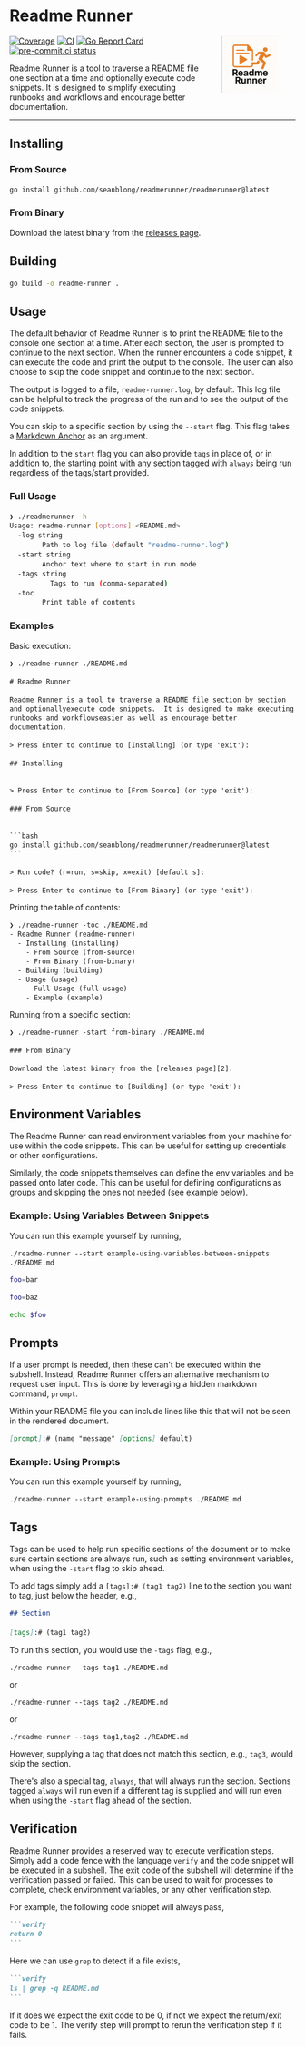# Readme Runner

<img align="right" hspace="30" width="100" height="100" src="./assets/readmerunner.png">

[![Coverage](https://img.shields.io/badge/Coverage-83.3%25-brightgreen)](https://github.com/seanblong/readmerunner/actions/workflows/test.yaml)
[![CI](https://github.com/seanblong/embedmd/actions/workflows/test.yaml/badge.svg)](https://github.com/seanblong/readmerunner/actions/workflows/test.yaml)
[![Go Report Card](https://goreportcard.com/badge/github.com/seanblong/readmerunner)](https://goreportcard.com/report/github.com/seanblong/readmerunner)
[![pre-commit.ci status](https://results.pre-commit.ci/badge/github/seanblong/readmerunner/main.svg)](https://results.pre-commit.ci/latest/github/seanblong/readmerunner/main)

Readme Runner is a tool to traverse a README file one section at a time and optionally
execute code snippets.  It is designed to simplify executing runbooks and workflows
and encourage better documentation.

---

## Installing

### From Source

```bash
go install github.com/seanblong/readmerunner/readmerunner@latest
```

### From Binary

Download the latest binary from the [releases page][2].

## Building

```bash
go build -o readme-runner .
```

## Usage

The default behavior of Readme Runner is to print the README file to the console
one section at a time.  After each section, the user is prompted to continue to
the next section.  When the runner encounters a code snippet, it can execute the
code and print the output to the console.  The user can also choose to skip the
code snippet and continue to the next section.

The output is logged to a file, `readme-runner.log`, by default.  This log file
can be helpful to track the progress of the run and to see the output of the code
snippets.

You can skip to a specific section by using the `--start` flag.  This flag takes
a [Markdown Anchor][1] as an argument.

In addition to the `start` flag you can also provide `tags` in place of, or in addition
to, the starting point with any section tagged with `always` being run regardless
of the tags/start provided.

### Full Usage

```bash
❯ ./readmerunner -h
Usage: readme-runner [options] <README.md>
  -log string
        Path to log file (default "readme-runner.log")
  -start string
        Anchor text where to start in run mode
  -tags string
          Tags to run (comma-separated)
  -toc
        Print table of contents
```

### Examples

Basic execution:

````console
❯ ./readme-runner ./README.md

# Readme Runner

Readme Runner is a tool to traverse a README file section by section and optionallyexecute code snippets.  It is designed to make executing runbooks and workflowseasier as well as encourage better documentation.

> Press Enter to continue to [Installing] (or type 'exit'):

## Installing


> Press Enter to continue to [From Source] (or type 'exit'):

### From Source


```bash
go install github.com/seanblong/readmerunner/readmerunner@latest
```

> Run code? (r=run, s=skip, x=exit) [default s]:

> Press Enter to continue to [From Binary] (or type 'exit'):
````

Printing the table of contents:

```console
❯ ./readme-runner -toc ./README.md
- Readme Runner (readme-runner)
  - Installing (installing)
    - From Source (from-source)
    - From Binary (from-binary)
  - Building (building)
  - Usage (usage)
    - Full Usage (full-usage)
    - Example (example)
```

Running from a specific section:

```console
❯ ./readme-runner -start from-binary ./README.md

### From Binary

Download the latest binary from the [releases page][2].

> Press Enter to continue to [Building] (or type 'exit'):
```

## Environment Variables

The Readme Runner can read environment variables from your machine for use within
the code snippets.  This can be useful for setting up credentials or other
configurations.

Similarly, the code snippets themselves can define the env variables and be passed
onto later code.  This can be useful for defining configurations as groups and
skipping the ones not needed (see example below).

### Example: Using Variables Between Snippets

You can run this example yourself by running,

```console
./readme-runner --start example-using-variables-between-snippets ./README.md
```

```bash
foo=bar
```

```bash
foo=baz
```

```bash
echo $foo
```

## Prompts

If a user prompt is needed, then these can't be executed within the subshell.  Instead,
Readme Runner offers an alternative mechanism to request user input.  This is done
by leveraging a hidden markdown command, `prompt`.

Within your README file you can include lines like this that will not be seen in
the rendered document.

```markdown
[prompt]:# (name "message" [options] default)
```

### Example: Using Prompts

[prompt]:# (foo "Hello world!" [y] n)

You can run this example yourself by running,

```console
./readme-runner --start example-using-prompts ./README.md
```

## Tags

Tags can be used to help run specific sections of the document or to make sure
certain sections are always run, such as setting environment variables, when using
the `-start` flag to skip ahead.

To add tags simply add a `[tags]:# (tag1 tag2)` line to the section you want to
tag, just below the header, e.g.,

```markdown
## Section

[tags]:# (tag1 tag2)
```

To run this section, you would use the `-tags` flag, e.g.,

```console
./readme-runner --tags tag1 ./README.md
```

or

```console
./readme-runner --tags tag2 ./README.md
```

or

```console
./readme-runner --tags tag1,tag2 ./README.md
```

However, supplying a tag that does not match this section, e.g., `tag3`, would skip
the section.

There's also a special tag, `always`, that will always run the section.  Sections
tagged `always` will run even if a different tag is supplied and will run even when
using the `-start` flag ahead of the section.

## Verification

Readme Runner provides a reserved way to execute verification steps.  Simply add
a code fence with the language `verify` and the code snippet will be executed in
a subshell.  The exit code of the subshell will determine if the verification
passed or failed.  This can be used to wait for processes to complete, check
environment variables, or any other verification step.

For example, the following code snippet will always pass,

````markdown
```verify
return 0
```
````

Here we can use `grep` to detect if a file exists,

````markdown
```verify
ls | grep -q README.md
```
````

If it does we expect the exit code to be 0, if not we expect the return/exit code
to be 1.  The verify step will prompt to rerun the verification step if it fails.


<!-- links -->
[1]: https://gist.github.com/asabaylus/3071099
[2]: https://github.com/seanblong/readmerunner/releases
